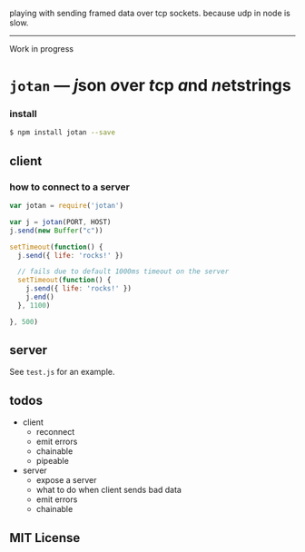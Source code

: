 playing with sending framed data over tcp sockets. because udp in node is slow.

---

Work in progress

`jotan` — *j*&zwj;son *o*&zwj;ver *t*&zwj;cp *a*&zwj;nd *n*&zwj;etstrings
===

### install

```sh
$ npm install jotan --save
```

## client

### how to connect to a server

```js
var jotan = require('jotan')

var j = jotan(PORT, HOST)
j.send(new Buffer("c"))

setTimeout(function() {
  j.send({ life: 'rocks!' })

  // fails due to default 1000ms timeout on the server
  setTimeout(function() {
    j.send({ life: 'rocks!' })
    j.end()
  }, 1100)

}, 500)
```

## server
See `test.js` for an example.

## todos
- client
  - reconnect
  - emit errors
  - chainable
  - pipeable
- server
  - expose a server
  - what to do when client sends bad data
  - emit errors
  - chainable

## MIT License
